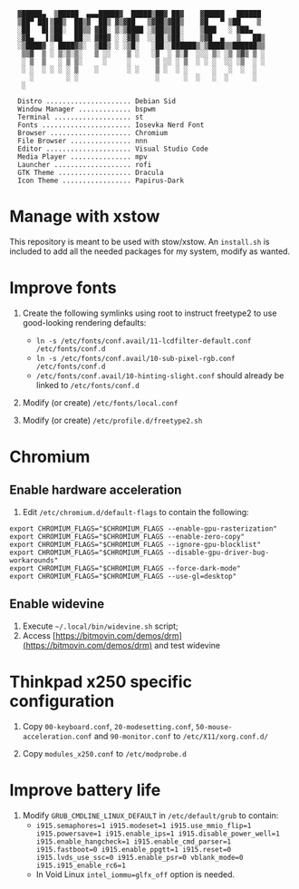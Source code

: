 ```
  ▓█████▄  ▒█████  ▄▄▄█████▓  █████▒██▓ ██▓    ▓█████   ██████ 
  ▒██▀ ██▌▒██▒  ██▒▓  ██▒ ▓▒▓██   ▒▓██▒▓██▒    ▓█   ▀ ▒██    ▒ 
  ░██   █▌▒██░  ██▒▒ ▓██░ ▒░▒████ ░▒██▒▒██░    ▒███   ░ ▓██▄   
  ░▓█▄   ▌▒██   ██░░ ▓██▓ ░ ░▓█▒  ░░██░▒██░    ▒▓█  ▄   ▒   ██▒
  ░▒████▓ ░ ████▓▒░  ▒██▒ ░ ░▒█░   ░██░░██████▒░▒████▒▒██████▒▒
   ▒▒▓  ▒ ░ ▒░▒░▒░   ▒ ░░    ▒ ░   ░▓  ░ ▒░▓  ░░░ ▒░ ░▒ ▒▓▒ ▒ ░
   ░ ▒  ▒   ░ ▒ ▒░     ░     ░      ▒ ░░ ░ ▒  ░ ░ ░  ░░ ░▒  ░ ░
   ░ ░  ░ ░ ░ ░ ▒    ░       ░ ░    ▒ ░  ░ ░      ░   ░  ░  ░  
     ░        ░ ░                   ░      ░  ░   ░  ░      ░  
   ░                                                           

  Distro ..................... Debian Sid
  Window Manager ............. bspwm
  Terminal ................... st
  Fonts ...................... Iosevka Nerd Font
  Browser .................... Chromium
  File Browser ............... nnn
  Editor ..................... Visual Studio Code
  Media Player ............... mpv
  Launcher ................... rofi
  GTK Theme .................. Dracula
  Icon Theme ................. Papirus-Dark

```

 Manage with xstow
 =============

This repository is meant to be used with stow/xstow. An `install.sh` is included to add all
the needed packages for my system, modify as wanted.


 Improve fonts
 =============

1) Create the following symlinks using root to instruct freetype2 to use good-looking rendering defaults:
   - `ln -s /etc/fonts/conf.avail/11-lcdfilter-default.conf /etc/fonts/conf.d`
   - `ln -s /etc/fonts/conf.avail/10-sub-pixel-rgb.conf /etc/fonts/conf.d`
   - `/etc/fonts/conf.avail/10-hinting-slight.conf` should already be linked to `/etc/fonts/conf.d`

2) Modify (or create) `/etc/fonts/local.conf`

3) Modify (or create) `/etc/profile.d/freetype2.sh`


 Chromium
 ====================================

## Enable hardware acceleration

 1) Edit `/etc/chromium.d/default-flags` to contain the following:
  ```
  export CHROMIUM_FLAGS="$CHROMIUM_FLAGS --enable-gpu-rasterization"
  export CHROMIUM_FLAGS="$CHROMIUM_FLAGS --enable-zero-copy"
  export CHROMIUM_FLAGS="$CHROMIUM_FLAGS --ignore-gpu-blocklist"
  export CHROMIUM_FLAGS="$CHROMIUM_FLAGS --disable-gpu-driver-bug-workarounds"
  export CHROMIUM_FLAGS="$CHROMIUM_FLAGS --force-dark-mode"
  export CHROMIUM_FLAGS="$CHROMIUM_FLAGS --use-gl=desktop"
  ```

## Enable widevine

  1) Execute `~/.local/bin/widevine.sh` script;
  2) Access [https://bitmovin.com/demos/drm](https://bitmovin.com/demos/drm) and test widevine

 Thinkpad x250 specific configuration
 ====================================

1) Copy `00-keyboard.conf`, `20-modesetting.conf`, `50-mouse-acceleration.conf` and `90-monitor.conf` to `/etc/X11/xorg.conf.d/`

2) Copy `modules_x250.conf` to `/etc/modprobe.d`


 Improve battery life
 ====================

1) Modify `GRUB_CMDLINE_LINUX_DEFAULT` in `/etc/default/grub` to contain:
   - `i915.semaphores=1 i915.modeset=1 i915.use_mmio_flip=1 i915.powersave=1 i915.enable_ips=1 i915.disable_power_well=1 i915.enable_hangcheck=1 i915.enable_cmd_parser=1 i915.fastboot=0 i915.enable_ppgtt=1 i915.reset=0 i915.lvds_use_ssc=0 i915.enable_psr=0 vblank_mode=0 i915.i915_enable_rc6=1`
   - In Void Linux `intel_iommu=glfx_off` option is needed.

